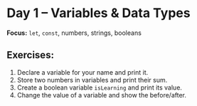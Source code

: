 # Day 1 – Variables & Data Types

**Focus:** `let`, `const`, numbers, strings, booleans  

## Exercises:
1. Declare a variable for your name and print it.  
2. Store two numbers in variables and print their sum.  
3. Create a boolean variable `isLearning` and print its value.  
4. Change the value of a variable and show the before/after.  
